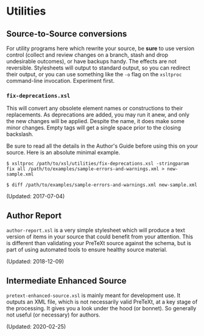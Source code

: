 # Utilities

## Source-to-Source conversions

For utility programs here which rewrite your source, be **sure** to use version control (collect and review changes on a branch, stash and drop undesirable outcomes), or have backups handy.  The effects are not reversible.  Stylesheets will output to standard output, so you can redirect their output, or you can use something like the `-o` flag on the `xsltproc` command-line invocation.  Experiment first.

### `fix-deprecations.xsl`
This will convert any obsolete element names or constructions to their replacements.  As deprecations are added, you may run it anew, and only the new changes will be applied.  Despite the name, it does make some minor changes.  Empty tags will get a single space prior to the closing backslash.

Be sure to read all the details in the Author's Guide before using this on your source.  Here is an absolute minimal example.
```
$ xsltproc /path/to/xsl/utilities/fix-deprecations.xsl -stringparam fix all /path/to/examples/sample-errors-and-warnings.xml > new-sample.xml

$ diff /path/to/examples/sample-errors-and-warnings.xml new-sample.xml
```
(Updated: 2017-07-04)


## Author Report

`author-report.xsl` is a very simple stylesheet which will produce a text version of items in your source that could benefit from your attention.  This is different than validating your PreTeXt source against the schema, but is part of using automated tools to ensure healthy source material.

(Updated: 2018-12-09)

## Intermediate Enhanced Source

`pretext-enhanced-source.xsl` is mainly meant for development use.  It outputs an XML file, which is not necessarily valid PreTeXt, at a key stage of the processing.  It gives you a look under the hood (or bonnet).  So generally not useful (or necessary) for authors.

(Updated: 2020-02-25)
